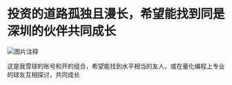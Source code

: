 # 投资的道路孤独且漫长，希望能找到同是深圳的伙伴共同成长

![图片注释](http://storage-uqer.datayes.com/56a1e584228e5b2047d9162a/ff51189a-e7d0-11ec-bd9b-0242ac140002)

这是我雪球的账号和开的组合，希望能找到水平相当的友人，或在量化编程上专业的球友互相探讨，共同成长